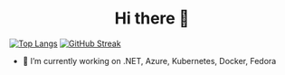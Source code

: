 <h1 align="center">
Hi there 👋
</h1>

[![Top Langs](https://github-readme-stats.vercel.app/api/top-langs/?username=gest01&count_private=true&show_icons=true&theme=nord&include_all_commits=true&hide_border=true&layout=compact&langs_count=8)](https://github.com/gest01)
[![GitHub Streak](https://streak-stats.demolab.com?user=gest01&theme=nord&hide_border=true)](https://git.io/streak-stats)


- 🔭 I’m currently working on .NET, Azure, Kubernetes, Docker, Fedora


<!--
**gest01/gest01** is a ✨ _special_ ✨ repository because its `README.md` (this file) appears on your GitHub profile.

Here are some ideas to get you started:

- 🔭 I’m currently working on ...
- 🌱 I’m currently learning ...
- 👯 I’m looking to collaborate on ...
- 🤔 I’m looking for help with ...
- 💬 Ask me about ...
- 📫 How to reach me: ...
- 😄 Pronouns: ...
- ⚡ Fun fact: ...
-->
